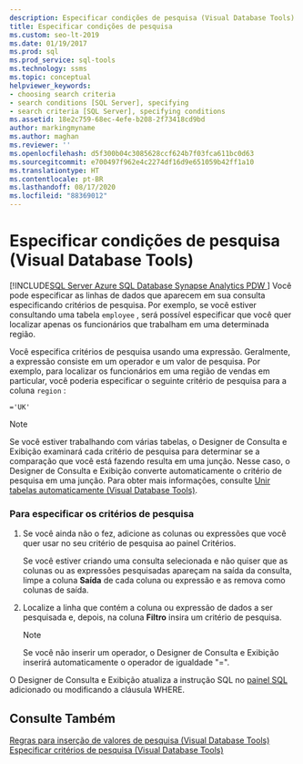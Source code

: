 ```yaml
---
description: Especificar condições de pesquisa (Visual Database Tools)
title: Especificar condições de pesquisa
ms.custom: seo-lt-2019
ms.date: 01/19/2017
ms.prod: sql
ms.prod_service: sql-tools
ms.technology: ssms
ms.topic: conceptual
helpviewer_keywords:
- choosing search criteria
- search conditions [SQL Server], specifying
- search criteria [SQL Server], specifying conditions
ms.assetid: 18e2c759-68ec-4efe-b208-2f73418cd9bd
author: markingmyname
ms.author: maghan
ms.reviewer: ''
ms.openlocfilehash: d5f300b04c3085628ccf624b7f03fca611bc0d63
ms.sourcegitcommit: e700497f962e4c2274df16d9e651059b42ff1a10
ms.translationtype: HT
ms.contentlocale: pt-BR
ms.lasthandoff: 08/17/2020
ms.locfileid: "88369012"
---
```

# <a name="specify-search-conditions-visual-database-tools"></a>Especificar condições de pesquisa (Visual Database Tools)
[!INCLUDE[SQL Server Azure SQL Database Synapse Analytics PDW ](../../includes/applies-to-version/sql-asdb-asdbmi-asa-pdw.md)]
Você pode especificar as linhas de dados que aparecem em sua consulta especificando critérios de pesquisa. Por exemplo, se você estiver consultando uma tabela `employee` , será possível especificar que você quer localizar apenas os funcionários que trabalham em uma determinada região.  
  
Você especifica critérios de pesquisa usando uma expressão. Geralmente, a expressão consiste em um operador e um valor de pesquisa. Por exemplo, para localizar os funcionários em uma região de vendas em particular, você poderia especificar o seguinte critério de pesquisa para a coluna `region` :  
  
```  
='UK'  
```  
  
> [!NOTE]  
> Se você estiver trabalhando com várias tabelas, o Designer de Consulta e Exibição examinará cada critério de pesquisa para determinar se a comparação que você está fazendo resulta em uma junção. Nesse caso, o Designer de Consulta e Exibição converte automaticamente o critério de pesquisa em uma junção. Para obter mais informações, consulte [Unir tabelas automaticamente &#40;Visual Database Tools&#41;](../../ssms/visual-db-tools/join-tables-automatically-visual-database-tools.md).  
  
### <a name="to-specify-search-conditions"></a>Para especificar os critérios de pesquisa  
  
1.  Se você ainda não o fez, adicione as colunas ou expressões que você quer usar no seu critério de pesquisa ao painel Critérios.  
  
    Se você estiver criando uma consulta selecionada e não quiser que as colunas ou as expressões pesquisadas apareçam na saída da consulta, limpe a coluna **Saída** de cada coluna ou expressão e as remova como colunas de saída.  
  
2.  Localize a linha que contém a coluna ou expressão de dados a ser pesquisada e, depois, na coluna **Filtro** insira um critério de pesquisa.  
  
    > [!NOTE]  
    > Se você não inserir um operador, o Designer de Consulta e Exibição inserirá automaticamente o operador de igualdade "=".  
  
O Designer de Consulta e Exibição atualiza a instrução SQL no [painel SQL](../../ssms/visual-db-tools/sql-pane-visual-database-tools.md) adicionado ou modificando a cláusula WHERE.  
  
## <a name="see-also"></a>Consulte Também  
[Regras para inserção de valores de pesquisa &#40;Visual Database Tools&#41;](../../ssms/visual-db-tools/rules-for-entering-search-values-visual-database-tools.md)  
[Especificar critérios de pesquisa &#40;Visual Database Tools&#41;](../../ssms/visual-db-tools/specify-search-criteria-visual-database-tools.md)  
  

